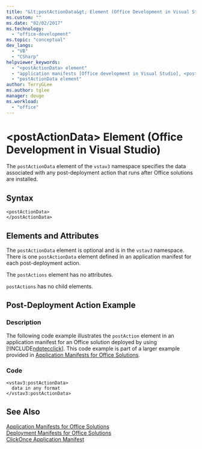 ```yaml
---
title: "&lt;postActionData&gt; Element (Office Development in Visual Studio) | Microsoft Docs"
ms.custom: ""
ms.date: "02/02/2017"
ms.technology: 
  - "office-development"
ms.topic: "conceptual"
dev_langs: 
  - "VB"
  - "CSharp"
helpviewer_keywords: 
  - "<postActionData> element"
  - "application manifests [Office development in Visual Studio], <postActionData> element"
  - "postActionData element"
author: TerryGLee
ms.author: tglee
manager: douge
ms.workload: 
  - "office"
---
```

# &lt;postActionData&gt; Element (Office Development in Visual Studio)
  The `postActionData` element of the `vstav3` namespace specifies the data associated with any post-deployment action that runs after Office solutions are installed.  
  
## Syntax  
  
```  
<postActionData>  
</postActionData>  
```  
  
## Elements and Attributes  
 The `postActionData` element is optional and is in the `vstav3` namespace. There is one `postActionData` element defined in an application manifest for each post-deployment action.  
  
 The `postActions` element has no attributes.  
  
 `postActions` has no child elements.  
  
## Post-Deployment Action Example  
  
### Description  
 The following code example illustrates the `postAction` element in an application manifest for an Office solution deployed by using [!INCLUDE[ndptecclick](../vsto/includes/ndptecclick-md.md)]. This code example is part of a larger example provided in [Application Manifests for Office Solutions](../vsto/application-manifests-for-office-solutions.md).  
  
### Code  
  
```  
<vstav3:postActionData>  
  data in any format  
</vstav3:postActionData>  
```  
  
## See Also  
 [Application Manifests for Office Solutions](../vsto/application-manifests-for-office-solutions.md)   
 [Deployment Manifests for Office Solutions](../vsto/deployment-manifests-for-office-solutions.md)   
 [ClickOnce Application Manifest](/visualstudio/deployment/clickonce-application-manifest)  
  
  